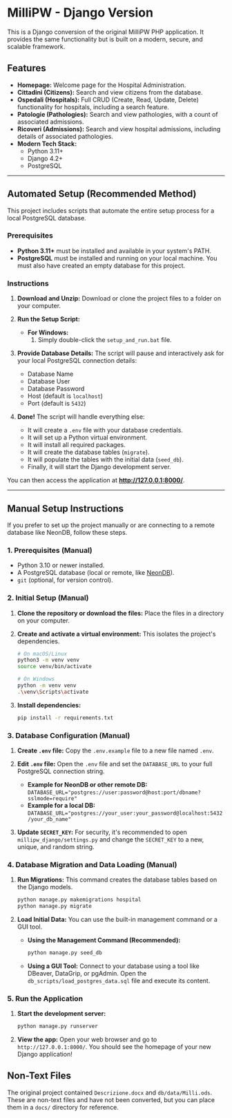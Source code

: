# MilliPW - Django Version

This is a Django conversion of the original MilliPW PHP application. It provides the same functionality but is built on a modern, secure, and scalable framework.

## Features

*   **Homepage:** Welcome page for the Hospital Administration.
*   **Cittadini (Citizens):** Search and view citizens from the database.
*   **Ospedali (Hospitals):** Full CRUD (Create, Read, Update, Delete) functionality for hospitals, including a search feature.
*   **Patologie (Pathologies):** Search and view pathologies, with a count of associated admissions.
*   **Ricoveri (Admissions):** Search and view hospital admissions, including details of associated pathologies.
*   **Modern Tech Stack:**
    *   Python 3.11+
    *   Django 4.2+
    *   PostgreSQL

---

## Automated Setup (Recommended Method)

This project includes scripts that automate the entire setup process for a local PostgreSQL database.

### Prerequisites

*   **Python 3.11+** must be installed and available in your system's PATH.
*   **PostgreSQL** must be installed and running on your local machine. You must also have created an empty database for this project.

### Instructions

1.  **Download and Unzip:** Download or clone the project files to a folder on your computer.

2.  **Run the Setup Script:**
    *   **For Windows:**
        1.  Simply double-click the `setup_and_run.bat` file.

3.  **Provide Database Details:** The script will pause and interactively ask for your local PostgreSQL connection details:
    *   Database Name
    *   Database User
    *   Database Password
    *   Host (default is `localhost`)
    *   Port (default is `5432`)

4.  **Done!** The script will handle everything else:
    *   It will create a `.env` file with your database credentials.
    *   It will set up a Python virtual environment.
    *   It will install all required packages.
    *   It will create the database tables (`migrate`).
    *   It will populate the tables with the initial data (`seed_db`).
    *   Finally, it will start the Django development server.

You can then access the application at **http://127.0.0.1:8000/**.

---

## Manual Setup Instructions

If you prefer to set up the project manually or are connecting to a remote database like NeonDB, follow these steps.

### 1. Prerequisites (Manual)

*   Python 3.10 or newer installed.
*   A PostgreSQL database (local or remote, like [NeonDB](https://neon.tech)).
*   `git` (optional, for version control).

### 2. Initial Setup (Manual)

1.  **Clone the repository or download the files:**
    Place the files in a directory on your computer.

2.  **Create and activate a virtual environment:**
    This isolates the project's dependencies.
    ```bash
    # On macOS/Linux
    python3 -m venv venv
    source venv/bin/activate

    # On Windows
    python -m venv venv
    .\venv\Scripts\activate
    ```

3.  **Install dependencies:**
    ```bash
    pip install -r requirements.txt
    ```

### 3. Database Configuration (Manual)

1.  **Create `.env` file:**
    Copy the `.env.example` file to a new file named `.env`.

2.  **Edit `.env` file:**
    Open the `.env` file and set the `DATABASE_URL` to your full PostgreSQL connection string.
    *   **Example for NeonDB or other remote DB:**
        `DATABASE_URL="postgres://user:password@host:port/dbname?sslmode=require"`
    *   **Example for a local DB:**
        `DATABASE_URL="postgres://your_user:your_password@localhost:5432/your_db_name"`

3.  **Update `SECRET_KEY`:** For security, it's recommended to open `millipw_django/settings.py` and change the `SECRET_KEY` to a new, unique, and random string.

### 4. Database Migration and Data Loading (Manual)

1.  **Run Migrations:**
    This command creates the database tables based on the Django models.
    ```bash
    python manage.py makemigrations hospital
    python manage.py migrate
    ```

2.  **Load Initial Data:**
    You can use the built-in management command or a GUI tool.
    *   **Using the Management Command (Recommended):**
        ```bash
        python manage.py seed_db
        ```
    *   **Using a GUI Tool:** Connect to your database using a tool like DBeaver, DataGrip, or pgAdmin. Open the `db_scripts/load_postgres_data.sql` file and execute its content.

### 5. Run the Application

1.  **Start the development server:**
    ```bash
    python manage.py runserver
    ```

2.  **View the app:**
    Open your web browser and go to `http://127.0.0.1:8000/`. You should see the homepage of your new Django application!

## Non-Text Files

The original project contained `Descrizione.docx` and `db/data/Milli.ods`. These are non-text files and have not been converted, but you can place them in a `docs/` directory for reference.